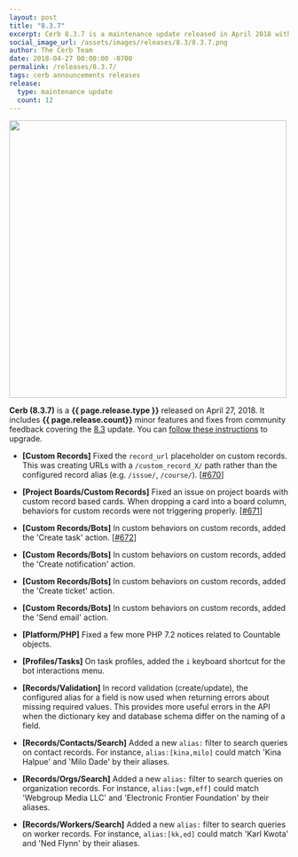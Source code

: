 ```yaml
---
layout: post
title: "8.3.7"
excerpt: Cerb 8.3.7 is a maintenance update released in April 2018 with 12 minor features and fixes from community feedback.
social_image_url: /assets/images/releases/8.3/8.3.7.png
author: The Cerb Team
date: 2018-04-27 00:00:00 -0700
permalink: /releases/8.3.7/
tags: cerb announcements releases
release:
  type: maintenance update
  count: 12
---
```


<div class="cerb-screenshot">
<img src="{{page.social_image_url}}" class="screenshot" width="500">
</div>

**Cerb (8.3.7)** is a **{{ page.release.type }}** released on April 27, 2018. It includes **{{ page.release.count}}** minor features and fixes from community feedback covering the [8.3](/releases/8.3/) update.  You can [follow these instructions](/docs/upgrading/) to upgrade.

* **[Custom Records]** Fixed the `record_url` placeholder on custom records. This was creating URLs with a `/custom_record_X/` path rather than the configured record alias (e.g. `/issue/`, `/course/`). [[#670](https://github.com/jstanden/cerb/issues/670)]

* **[Project Boards/Custom Records]** Fixed an issue on project boards with custom record based cards. When dropping a card into a board column, behaviors for custom records were not triggering properly. [[#671](https://github.com/jstanden/cerb/issues/671)]

* **[Custom Records/Bots]** In custom behaviors on custom records, added the 'Create task' action. [[#672](https://github.com/jstanden/cerb/issues/672)]

* **[Custom Records/Bots]** In custom behaviors on custom records, added the 'Create notification' action.

* **[Custom Records/Bots]** In custom behaviors on custom records, added the 'Create ticket' action.

* **[Custom Records/Bots]** In custom behaviors on custom records, added the 'Send email' action.

* **[Platform/PHP]** Fixed a few more PHP 7.2 notices related to Countable objects.

* **[Profiles/Tasks]** On task profiles, added the `i` keyboard shortcut for the bot interactions menu.

* **[Records/Validation]** In record validation (create/update), the configured alias for a field is now used when returning errors about missing required values. This provides more useful errors in the API when the dictionary key and database schema differ on the naming of a field.

* **[Records/Contacts/Search]** Added a new `alias:` filter to search queries on contact records. For instance, `alias:[kina,milo]` could match 'Kina Halpue' and 'Milo Dade' by their aliases.

* **[Records/Orgs/Search]** Added a new `alias:` filter to search queries on organization records. For instance, `alias:[wgm,eff]` could match 'Webgroup Media LLC' and 'Electronic Frontier Foundation' by their aliases.

* **[Records/Workers/Search]** Added a new `alias:` filter to search queries on worker records. For instance, `alias:[kk,ed]` could match 'Karl Kwota' and 'Ned Flynn' by their aliases.

